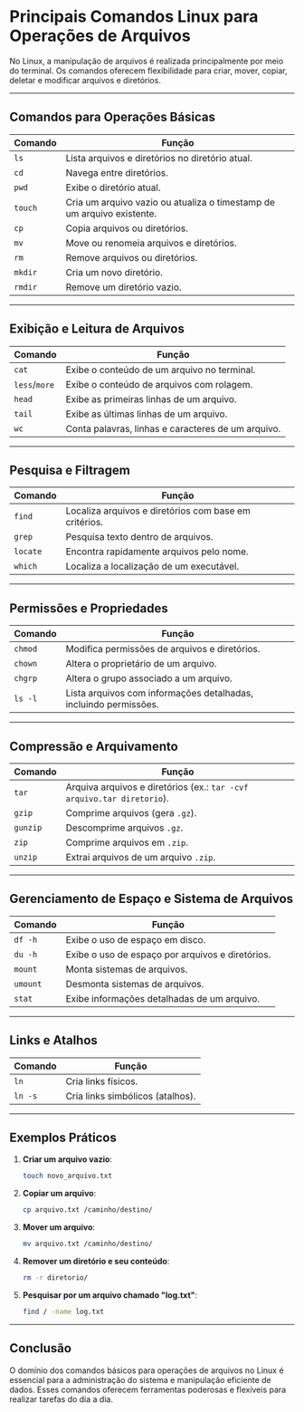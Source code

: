 # Principais Comandos Linux para Operações de Arquivos

No Linux, a manipulação de arquivos é realizada principalmente por meio do terminal. Os comandos oferecem flexibilidade para criar, mover, copiar, deletar e modificar arquivos e diretórios.

---

## **Comandos para Operações Básicas**

| Comando          | Função                                                                 |
|-------------------|------------------------------------------------------------------------|
| `ls`             | Lista arquivos e diretórios no diretório atual.                        |
| `cd`             | Navega entre diretórios.                                               |
| `pwd`            | Exibe o diretório atual.                                               |
| `touch`          | Cria um arquivo vazio ou atualiza o timestamp de um arquivo existente. |
| `cp`             | Copia arquivos ou diretórios.                                          |
| `mv`             | Move ou renomeia arquivos e diretórios.                                |
| `rm`             | Remove arquivos ou diretórios.                                         |
| `mkdir`          | Cria um novo diretório.                                                |
| `rmdir`          | Remove um diretório vazio.                                             |

---

## **Exibição e Leitura de Arquivos**

| Comando          | Função                                                                 |
|-------------------|------------------------------------------------------------------------|
| `cat`            | Exibe o conteúdo de um arquivo no terminal.                            |
| `less`/`more`    | Exibe o conteúdo de arquivos com rolagem.                              |
| `head`           | Exibe as primeiras linhas de um arquivo.                               |
| `tail`           | Exibe as últimas linhas de um arquivo.                                 |
| `wc`             | Conta palavras, linhas e caracteres de um arquivo.                    |

---

## **Pesquisa e Filtragem**

| Comando          | Função                                                                 |
|-------------------|------------------------------------------------------------------------|
| `find`           | Localiza arquivos e diretórios com base em critérios.                  |
| `grep`           | Pesquisa texto dentro de arquivos.                                     |
| `locate`         | Encontra rapidamente arquivos pelo nome.                               |
| `which`          | Localiza a localização de um executável.                               |

---

## **Permissões e Propriedades**

| Comando          | Função                                                                 |
|-------------------|------------------------------------------------------------------------|
| `chmod`          | Modifica permissões de arquivos e diretórios.                          |
| `chown`          | Altera o proprietário de um arquivo.                                   |
| `chgrp`          | Altera o grupo associado a um arquivo.                                 |
| `ls -l`          | Lista arquivos com informações detalhadas, incluindo permissões.       |

---

## **Compressão e Arquivamento**

| Comando          | Função                                                                 |
|-------------------|------------------------------------------------------------------------|
| `tar`            | Arquiva arquivos e diretórios (ex.: `tar -cvf arquivo.tar diretorio`). |
| `gzip`           | Comprime arquivos (gera `.gz`).                                        |
| `gunzip`         | Descomprime arquivos `.gz`.                                            |
| `zip`            | Comprime arquivos em `.zip`.                                           |
| `unzip`          | Extrai arquivos de um arquivo `.zip`.                                  |

---

## **Gerenciamento de Espaço e Sistema de Arquivos**

| Comando          | Função                                                                 |
|-------------------|------------------------------------------------------------------------|
| `df -h`          | Exibe o uso de espaço em disco.                                        |
| `du -h`          | Exibe o uso de espaço por arquivos e diretórios.                       |
| `mount`          | Monta sistemas de arquivos.                                            |
| `umount`         | Desmonta sistemas de arquivos.                                         |
| `stat`           | Exibe informações detalhadas de um arquivo.                           |

---

## **Links e Atalhos**

| Comando          | Função                                                                 |
|-------------------|------------------------------------------------------------------------|
| `ln`             | Cria links físicos.                                                   |
| `ln -s`          | Cria links simbólicos (atalhos).                                       |

---

## **Exemplos Práticos**

1. **Criar um arquivo vazio**:
   ```bash
   touch novo_arquivo.txt
   ```

2. **Copiar um arquivo**:
   ```bash
   cp arquivo.txt /caminho/destino/
   ```

3. **Mover um arquivo**:
   ```bash
   mv arquivo.txt /caminho/destino/
   ```

4. **Remover um diretório e seu conteúdo**:
   ```bash
   rm -r diretorio/
   ```

5. **Pesquisar por um arquivo chamado "log.txt"**:
   ```bash
   find / -name log.txt
   ```

---

## **Conclusão**

O domínio dos comandos básicos para operações de arquivos no Linux é essencial para a administração do sistema e manipulação eficiente de dados. Esses comandos oferecem ferramentas poderosas e flexíveis para realizar tarefas do dia a dia.
```